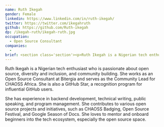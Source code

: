 ```yaml
---
name: Ruth Ikegah
gender: Female
linkedin: https://www.linkedin.com/in/ruth-ikegah/
twitter: https://twitter.com/ikegahruth
github: https://github.com/Ruth-ikegah
dp: /ikegah-ruth/ikegah-ruth.jpg
occupation:
  - Open Source Consultant
companies:
  - 
brief: <section class='section'><p>Ruth Ikegah is a Nigerian tech enthusiast who is passionate about open source, diversity and inclusion, and community building. She works as an Open Source Consultant at Bitergia and serves as the Community Lead for CHAOSS Africa. She is also a GitHub Star, a recognition program for influential GitHub users.</p></section>
---
```


<section class='section'>
<p>Ruth Ikegah is a Nigerian tech enthusiast who is passionate about open source, diversity and inclusion, and community building. She works as an Open Source Consultant at Bitergia and serves as the Community Lead for CHAOSS Africa. She is also a GitHub Star, a recognition program for influential GitHub users.</p>

<p>She has experience in backend development, technical writing, public speaking, and program management. She contributes to various open source projects and initiatives, such as CHAOSS Badging, Open Source Festival, and Google Season of Docs. She loves to mentor and onboard beginners into the tech ecosystem, especially the open source space.</p>
</section>